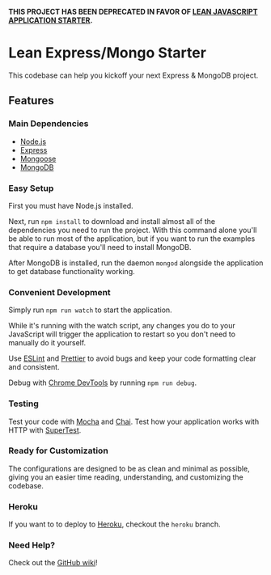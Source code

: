 **THIS PROJECT HAS BEEN DEPRECATED IN FAVOR OF [LEAN JAVASCRIPT APPLICATION STARTER](https://github.com/IsaacLean/lean-js-app-starter).**

# Lean Express/Mongo Starter
This codebase can help you kickoff your next Express & MongoDB project.

## Features
### Main Dependencies
* [Node.js](https://nodejs.org)
* [Express](https://expressjs.com)
* [Mongoose](http://mongoosejs.com)
* [MongoDB](https://mongodb.com)

### Easy Setup
First you must have Node.js installed.

Next, run ```npm install``` to download and install almost all of the dependencies you need to run the project. With this command alone you'll be able to run most of the application, but if you want to run the examples that require a database you'll need to install MongoDB.

After MongoDB is installed, run the daemon ```mongod``` alongside the application to get database functionality working.

### Convenient Development
Simply run ```npm run watch``` to start the application.

While it's running with the watch script, any changes you do to your JavaScript will trigger the application to restart so you don't need to manually do it yourself.

Use [ESLint](https://eslint.org) and [Prettier](https://prettier.io) to avoid bugs and keep your code formatting clear and consistent.

Debug with [Chrome DevTools](https://developer.chrome.com/devtools) by running ```npm run debug```.

### Testing
Test your code with [Mocha](https://mochajs.org) and [Chai](http://chaijs.com). Test how your application works with HTTP with [SuperTest](https://github.com/visionmedia/supertest).

### Ready for Customization
The configurations are designed to be as clean and minimal as possible, giving you an easier time reading, understanding, and customizing the codebase.

### Heroku
If you want to to deploy to [Heroku](https://heroku.com), checkout the ```heroku``` branch.

### Need Help?
Check out the [GitHub wiki](https://github.com/IsaacLean/lean-express-mongo-starter/wiki)!
